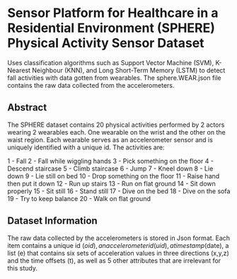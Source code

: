 # Sensor Platform for Healthcare in a Residential Environment (SPHERE) Physical Activity Sensor Dataset
Uses classification algorithms such as Support Vector Machine (SVM), K-Nearest Neighbour (KNN), and Long Short-Term Memory (LSTM) to detect fall activities with data gotten from wearables. The sphere.WEAR.json file contains the raw data collected from the accelerometers.

## Abstract
The SPHERE dataset contains 20 physical activities performed by 2 actors wearing 2 wearables each. One wearable on the wrist and the other on the waist region. Each wearable serves as an accelerometer sensor and is uniquely identified with a unique id. The activities are:

1 - Fall
2 - Fall while wiggling hands
3 - Pick something on the floor
4 - Descend staircase
5 - Climb staircase
6 - Jump
7 - Kneel down
8 - Lie down
9 - Lie still on bed 
10 - Drop something on the floor
11 - Raise hand then put it down
12 - Run up stairs
13 - Run on flat ground
14 - Sit down properly
15 - Sit still
16 - Stand still
17 - Dive on the bed
18 - Dive on the sofa
19 - Try to keep balance
20 - Walk on flat ground

## Dataset Information
The raw data collected by the accelerometers is stored in Json format. Each item contains a unique id ($oid), an accelerometer id (uid), a time stamp ($date), a list (e) that contains six sets of acceleration values in three directions (x,y,z) and the time offsets (t), as well as 5 other attributes that are irrelevant for this study.

